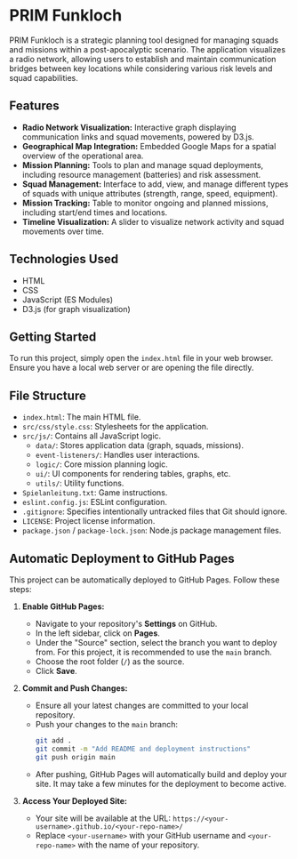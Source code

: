 # PRIM Funkloch

PRIM Funkloch is a strategic planning tool designed for managing squads and missions within a post-apocalyptic scenario. The application visualizes a radio network, allowing users to establish and maintain communication bridges between key locations while considering various risk levels and squad capabilities.

## Features

*   **Radio Network Visualization:** Interactive graph displaying communication links and squad movements, powered by D3.js.
*   **Geographical Map Integration:** Embedded Google Maps for a spatial overview of the operational area.
*   **Mission Planning:** Tools to plan and manage squad deployments, including resource management (batteries) and risk assessment.
*   **Squad Management:** Interface to add, view, and manage different types of squads with unique attributes (strength, range, speed, equipment).
*   **Mission Tracking:** Table to monitor ongoing and planned missions, including start/end times and locations.
*   **Timeline Visualization:** A slider to visualize network activity and squad movements over time.

## Technologies Used

*   HTML
*   CSS
*   JavaScript (ES Modules)
*   D3.js (for graph visualization)

## Getting Started

To run this project, simply open the `index.html` file in your web browser. Ensure you have a local web server or are opening the file directly.

## File Structure

*   `index.html`: The main HTML file.
*   `src/css/style.css`: Stylesheets for the application.
*   `src/js/`: Contains all JavaScript logic.
    *   `data/`: Stores application data (graph, squads, missions).
    *   `event-listeners/`: Handles user interactions.
    *   `logic/`: Core mission planning logic.
    *   `ui/`: UI components for rendering tables, graphs, etc.
    *   `utils/`: Utility functions.
*   `Spielanleitung.txt`: Game instructions.
*   `eslint.config.js`: ESLint configuration.
*   `.gitignore`: Specifies intentionally untracked files that Git should ignore.
*   `LICENSE`: Project license information.
*   `package.json` / `package-lock.json`: Node.js package management files.

## Automatic Deployment to GitHub Pages

This project can be automatically deployed to GitHub Pages. Follow these steps:

1.  **Enable GitHub Pages:**
    *   Navigate to your repository's **Settings** on GitHub.
    *   In the left sidebar, click on **Pages**.
    *   Under the "Source" section, select the branch you want to deploy from. For this project, it is recommended to use the `main` branch.
    *   Choose the root folder (`/`) as the source.
    *   Click **Save**.

2.  **Commit and Push Changes:**
    *   Ensure all your latest changes are committed to your local repository.
    *   Push your changes to the `main` branch:
        ```bash
        git add .
        git commit -m "Add README and deployment instructions"
        git push origin main
        ```
    *   After pushing, GitHub Pages will automatically build and deploy your site. It may take a few minutes for the deployment to become active.

3.  **Access Your Deployed Site:**
    *   Your site will be available at the URL: `https://<your-username>.github.io/<your-repo-name>/`
    *   Replace `<your-username>` with your GitHub username and `<your-repo-name>` with the name of your repository.
